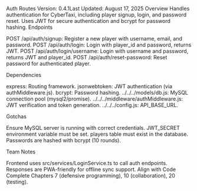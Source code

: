 Auth Routes
Version: 0.4.1Last Updated: August 17, 2025
Overview
Handles authentication for CyberTaxi, including player signup, login, and password reset. Uses JWT for secure authentication and bcrypt for password hashing.
Endpoints

POST /api/auth/signup: Register a new player with username, email, and password.
POST /api/auth/login: Login with player_id and password, returns JWT.
POST /api/auth/login/username: Login with username and password, returns JWT and player_id.
POST /api/auth/reset-password: Reset password for authenticated player.

Dependencies

express: Routing framework.
jsonwebtoken: JWT authentication (via authMiddleware.js).
bcrypt: Password hashing.
../../../models/db.js: MySQL connection pool (mysql2/promise).
../../../middleware/authMiddleware.js: JWT verification and token generation.
../../../config.js: API_BASE_URL.

Gotchas

Ensure MySQL server is running with correct credentials.
JWT_SECRET environment variable must be set.
players table must exist in the database.
Passwords are hashed with bcrypt (10 rounds).

Team Notes

Frontend uses src/services/LoginService.ts to call auth endpoints.
Responses are PWA-friendly for offline sync support.
Align with Code Complete Chapters 7 (defensive programming), 10 (collaboration), 20 (testing).
